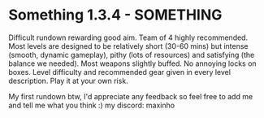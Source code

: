 # Something 1.3.4 - SOMETHING

Difficult rundown rewarding good aim. Team of 4 highly recommended. Most levels are designed to be relatively short (30-60 mins) but intense (smooth, dynamic gameplay), pithy (lots of resources) and satisfying (the balance we needed). Most weapons slightly buffed. No annoying locks on boxes. Level difficulty and recommended gear given in every level description. Play it at your own risk.

My first rundown btw, I'd appreciate any feedback so feel free to add me and tell me what you think :) my discord: maxinho